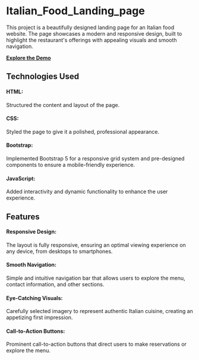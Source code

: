 # Italian_Food_Landing_page
This project is a beautifully designed landing page for an Italian food website. The page showcases a modern and responsive design, built to highlight the restaurant's offerings with appealing visuals and smooth navigation.

[**Explore the Demo**](https://mujahid191.github.io/Italian_Food_Landing_page/)
## Technologies Used
#### HTML:
Structured the content and layout of the page.
#### CSS:
Styled the page to give it a polished, professional appearance.
#### Bootstrap:
Implemented Bootstrap 5 for a responsive grid system and pre-designed components to ensure a mobile-friendly experience.
#### JavaScript:
Added interactivity and dynamic functionality to enhance the user experience.
## Features

#### Responsive Design:
The layout is fully responsive, ensuring an optimal viewing experience on any device, from desktops to smartphones.
#### Smooth Navigation:
Simple and intuitive navigation bar that allows users to explore the menu, contact information, and other sections.
#### Eye-Catching Visuals:
Carefully selected imagery to represent authentic Italian cuisine, creating an appetizing first impression.
#### Call-to-Action Buttons:
Prominent call-to-action buttons that direct users to make reservations or explore the menu.

